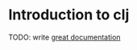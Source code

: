 # Introduction to clj

TODO: write [great documentation](http://jacobian.org/writing/what-to-write/)
